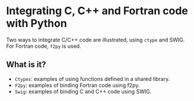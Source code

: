 # Integrating C, C++ and Fortran code with Python

Two ways to integrate C/C++ code are illustrated, using `ctype` and
SWIG.  For Fortran code, `f2py` is used.

## What is it?

* `Ctypes`: examples of using functions defined in a shared library.
* `F2py`: examples of binding Fortran code using f2py.
* `Swig`: examples of binding C and C++ code using SWIG.
